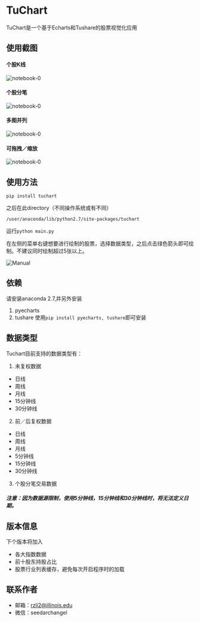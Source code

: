 TuChart
=================
TuChart是一个基于Echarts和Tushare的股票视觉化应用
## 使用截图
#### 个股K线
![notebook-0](https://github.com/Seedarchangel/TuChart/blob/master/Example_Graphs/Screen%20Shot%202017-08-29%20at%203.30.19%20PM.png?raw=true)
#### 个股分笔
![notebook-0](https://github.com/Seedarchangel/TuChart/blob/master/Example_Graphs/Screen%20Shot%202017-08-29%20at%202.12.53%20AM.png)
#### 多图并列
![notebook-0](https://github.com/Seedarchangel/TuChart/blob/master/Example_Graphs/Screen%20Shot%202017-08-28%20at%209.01.12%20PM.png)
#### 可拖拽／缩放
![notebook-0](https://github.com/Seedarchangel/TuChart/blob/master/Example_Graphs/sample.gif)

## 使用方法
```pip install tuchart```

之后在此directory（不同操作系统或有不同）

```/user/anaconda/lib/python2.7/site-packages/tuchart```

运行```python main.py```

在左侧的菜单右键想要进行绘制的股票，选择数据类型，之后点击绿色箭头即可绘制。不建议同时绘制超过5张以上。

![Manual](https://github.com/Seedarchangel/TuChart/blob/master/Example_Graphs/SLYJiZEBeD.gif)



## 依赖
请安装anaconda 2.7,并另外安装

1. pyecharts
2. tushare
使用```pip install pyecharts, tushare```即可安装

## 数据类型
Tuchart目前支持的数据类型有：
1. 未复权数据
* 日线
* 周线
* 月线
* 15分钟线
* 30分钟线
2. 前／后复权数据
* 日线
* 周线
* 月线
* 5分钟线
* 15分钟线
* 30分钟线
3. 个股分笔交易数据
##### 注意：因为数据源限制，使用5分钟线，15分钟线和30分钟线时，将无法定义日期。

## 版本信息
下个版本将加入
* 各大指数数据
* 前十股东持股占比
* 股票行业列表缓存，避免每次开启程序时的加载
## 联系作者
* 邮箱：rzli2@illinois.edu
* 微信：seedarchangel








